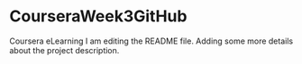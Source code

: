 # CourseraWeek3GitHub
Coursera eLearning
I am editing the README file. Adding some more details about the project description.

